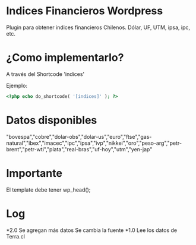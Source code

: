 Indices Financieros Wordpress
=============================

Plugin para obtener indices financieros Chilenos. Dólar, UF, UTM, ipsa, ipc, etc.



# ¿Como implementarlo?

A través del Shortcode 'indices'

Ejemplo:

```php
<?php echo do_shortcode( '[indices]' ); ?>
```

# Datos disponibles

"bovespa","cobre","dolar-obs","dolar-us","euro","ftse","gas-natural","ibex","imacec","ipc","ipsa","ivp","nikkei","oro","peso-arg","petr-brent","petr-wti","plata","real-bras","uf-hoy","utm","yen-jap"

# Importante

El template debe tener wp_head(); 


# Log

*2.0 Se agregan más datos
	Se cambia la fuente
*1.0 Lee los datos de Terra.cl